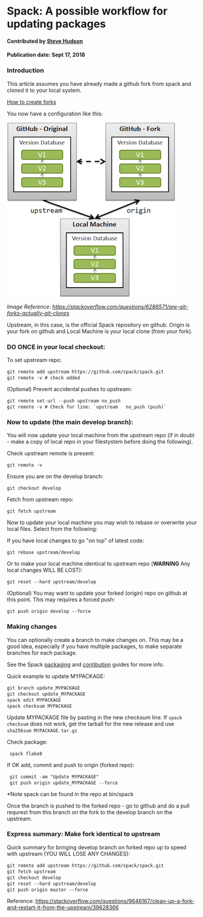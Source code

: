 # Spack: A possible workflow for updating packages

#### Contributed by [Steve Hudson](https://github.com/shuds13)

#### Publication date:  Sept 17, 2018

### Introduction

This article assumes you have already made a github fork from spack and cloned it to your local system.

[How to create forks](https://help.github.com/articles/fork-a-repo)

You now have a configuration like this:

![Image of github fork](../github-fork-diagram.png)

*Image Reference: https://stackoverflow.com/questions/6286571/are-git-forks-actually-git-clones*

Upstream, in this case, is the official Spack repository on github. Origin is your fork on github and Local Machine 
is your local clone (from your fork).


### DO ONCE in your local checkout:

To set upstream repo:

    git remote add upstream https://github.com/spack/spack.git
    git remote -v # check added

(Optional) Prevent accidental pushes to upstream:

    git remote set-url --push upstream no_push
    git remote -v # Check for line: `upstream	no_push (push)`
    

### Now to update (the main develop branch):

You will now update your local machine from the upstream repo (if in doubt - make a copy of local repo
in your filestystem before doing the following).

Check upstream remote is present:

    git remote -v

Ensure you are on the develop branch:

    git checkout develop

Fetch from upstream repo:

    git fetch upstream

Now to update your local machine you may wish to rebase or overwrite your local files.
Select from the following:

If you have local changes to go "on top" of latest code:

    git rebase upstream/develop

Or to make your local machine identical to upstream repo (**WARNING** Any local changes WILL BE LOST):

    git reset --hard upstream/develop

    
(Optional) You may want to update your forked (origin) repo on github at this point.
This may requires a forced push:

    git push origin develop --force
    

### Making changes

You can optionally create a branch to make changes on. This may be a good idea, especially if
you have multiple packages, to make separate branches for each package.

See the Spack [packaging](https://spack.readthedocs.io/en/latest/packaging_guide.html) and
[contibution](https://spack.readthedocs.io/en/latest/contribution_guide.html) guides for more info.


Quick example to update MYPACKAGE:

    git branch update_MYPACKAGE
    git checkout update_MYPACKAGE
    spack edit MYPACKAGE
    spack checksum MYPACKAGE

Update MYPACKAGE file by pasting in the new checksum line.
If `spack checksum` does not work, get the tarball for the new release and use `sha256sum MYPACKAGE.tar.gz`

Check package:

     spack flake8

If OK add, commit and push to origin (forked repo):

     git commit -am "Update MYPACKAGE"
     git push origin update_MYPACKAGE --force
     
*Note spack can be found in the repo at bin/spack

Once the branch is pushed to the forked repo - go to github and do a pull requrest from this
branch on the fork to the develop branch on the upstream.

    
### Express summary: Make fork identical to upstream

Quick summary for bringing develop branch on forked repo up to speed with upstream
(YOU WILL LOSE ANY CHANGES):

    git remote add upstream https://github.com/spack/spack.git  
    git fetch upstream  
    git checkout develop  
    git reset --hard upstream/develop  
    git push origin master --force  

Reference: <https://stackoverflow.com/questions/9646167/clean-up-a-fork-and-restart-it-from-the-upstream/39628366>
    
<!---
Publish: Yes
Categories: development
Topics: configuration and builds, deployment
Tags: 
Level: 2
Prerequisites: default
Aggregate: stand-alone and subresource
--->
